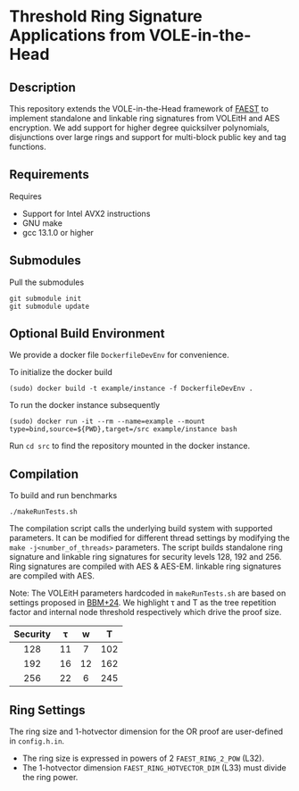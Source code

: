 # Threshold Ring Signature Applications from VOLE-in-the-Head

## Description

This repository extends the VOLE-in-the-Head framework of [FAEST](https://github.com/faest-sign/faest-avx)
to implement standalone and linkable ring signatures from VOLEitH and AES encryption. We add
support for higher degree quicksilver polynomials, disjunctions over large rings and support for
multi-block public key and tag functions.

## Requirements
Requires
* Support for Intel AVX2 instructions
* GNU make
* gcc 13.1.0 or higher

## Submodules
Pull the submodules
```
git submodule init
git submodule update
```

## Optional Build Environment
We provide a docker file `DockerfileDevEnv` for convenience.

To initialize the docker build
```
(sudo) docker build -t example/instance -f DockerfileDevEnv .
```
To run the docker instance subsequently
```
(sudo) docker run -it --rm --name=example --mount type=bind,source=${PWD},target=/src example/instance bash
```
Run `cd src` to find the repository mounted in the docker instance.

## Compilation

To build and run benchmarks
```
./makeRunTests.sh
```
The compilation script calls the underlying build system with supported parameters.
It can be modified for different thread settings by modifying the `make -j<number_of_threads>`
parameters. The script builds standalone ring signature and linkable ring signatures for security levels 128, 192 and 256. Ring signatures are compiled with AES & AES-EM. linkable ring signatures are compiled with AES.

Note: The VOLEitH parameters hardcoded in `makeRunTests.sh` are based on settings proposed in [BBM+24](https://eprint.iacr.org/2024/490.pdf). We highlight τ and T as the tree repetition factor and internal node threshold respectively which drive the proof size.

| Security |  τ |  w |  T  |
|:--------:|:--:|:--:|:---:|
|    128   | 11 |  7 | 102 |
|    192   | 16 | 12 | 162 |
|    256   | 22 |  6 | 245 |


## Ring Settings
The ring size and 1-hotvector dimension for the
OR proof are user-defined in
`config.h.in`.

* The ring size is expressed in powers of 2
`FAEST_RING_2_POW` (L32).
* The 1-hotvector dimension `FAEST_RING_HOTVECTOR_DIM` (L33) must divide the ring power.